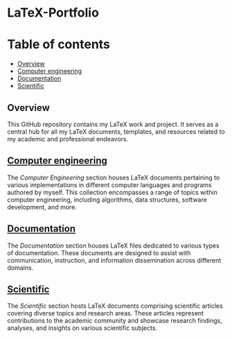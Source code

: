 # LaTeX-Portfolio

# Table of contents

- [Overview](#overview)
- [Computer engineering](#computer-engineering)
- [Documentation](#documentation)
- [Scientific](#scientific)


## Overview

This GitHub repository contains my LaTeX work and project. It serves as a central hub for all my LaTeX documents, templates, and resources related to my academic and professional endeavors.

## [Computer engineering](https://github.com/nnalijm/LaTeX-Portfolio/tree/main/Computer%20engineering)

The *Computer Engineering* section houses LaTeX documents pertaining to various implementations in different computer languages and programs authored by myself. This collection encompasses a range of topics within computer engineering, including algorithms, data structures, software development, and more.

## [Documentation](https://github.com/nnalijm/LaTeX-Portfolio/tree/main/Documentation)

The *Documentation* section houses LaTeX files dedicated to various types of documentation. These documents are designed to assist with communication, instruction, and information dissemination across different domains.

## [Scientific](https://github.com/nnalijm/LaTeX-Portfolio/tree/main/Scientific)

The *Scientific* section hosts LaTeX documents comprising scientific articles covering diverse topics and research areas. These articles represent contributions to the academic community and showcase research findings, analyses, and insights on various scientific subjects.
